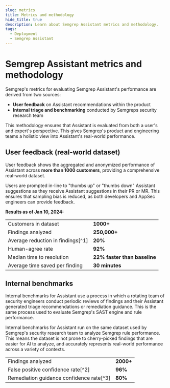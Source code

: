 ```yaml
---
slug: metrics
title: Metrics and methodology
hide_title: true
description: Learn about Semgrep Assistant metrics and methodology.
tags:
  - Deployment
  - Semgrep Assistant
---
```


# Semgrep Assistant metrics and methodology

Semgrep's metrics for evaluating Semgrep Assistant's performance are derived from two sources:

- **User feedback** on Assistant recommendations within the product
- **Internal triage and benchmarking** conducted by Semgreps security research team 

This methodology ensures that Assistant is evaluated from both a user's and expert's perspective. This gives Semgrep's product and engineering teams a holistic view into Assistant's real-world performance. 

## User feedback (real-world dataset)

User feedback shows the aggregated and anonymized performance of Assistant across **more than 1000 customers**, providing a comprehensive real-world dataset. 

Users are prompted in-line to "thumbs up" or "thumbs down" Assistant suggestions as they receive Assistant suggestions in their PR or MR. This ensures that sampling bias is reduced, as both developers and AppSec engineers can provide feedback. 

**Results as of Jan 10, 2024:**

<table>
    <tr>
        <td>Customers in dataset</td>
        <td><b>1000+</b></td>
    </tr>
    <tr>
        <td>Findings analyzed</td>
        <td><b>250,000+</b></td>
    </tr>
    <tr>
        <td>Average reduction in findings[^1]</td>
        <td><b>20%</b></td>
    </tr>
    <tr>
        <td>Human-agree rate</td>
        <td><b>92%</b></td>
    </tr>
    <tr>
        <td>Median time to resolution</td>
        <td><b>22% faster than baseline</b></td>
    </tr>
    <tr>
        <td>Average time saved per finding</td>
        <td><b>30 minutes</b></td>
    </tr>
</table>

## Internal benchmarks

Internal benchmarks for Assistant use a process in which a rotating team of security engineers conduct periodic reviews of findings and their Assistant generated triage recommendations or remediation guidance. This is the same process used to evaluate Semgrep's SAST engine and rule performance.

Internal benchmarks for Assistant run on the same dataset used by Semgrep's security research team to analyze Semgrep rule performance. This means the dataset is not prone to cherry-picked findings that are easier for AI to analyze, and accurately represents real-world performance across a variety of contexts. 

<table>
    <tr>
        <td>Findings analyzed</td>
        <td><b>2000+</b></td>
    </tr>
    <tr>
        <td>False positive confidence rate[^2]</td>
        <td><b>96%</b></td>
    </tr>
    <tr>
        <td>Remediation guidance confidence rate[^3]</td>
        <td><b>80%</b></td>
    </tr>
</table>

[^1]:The average % of SAST findings that Assistant filters out as noise.  

[^2]:False positive confidence rate measures how often Assistant is correct when it identifies a false positive. **A high confidence rate means users can trust when Assistant identifies a false positive - it does not mean that Assistant catches all false positives.** 

[^3]:Remediation guidance is rated on a binary scale of "helpful" / "not helpful".  
